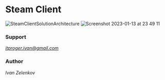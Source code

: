 # Steam Client

![SteamClientSolutionArchitecture](https://user-images.githubusercontent.com/64171964/212240096-b50e4192-a229-4aea-9fd9-958eaa8146be.png)
![Screenshot 2023-01-13 at 23 49 11](https://user-images.githubusercontent.com/64171964/212457997-e4d28ec5-b1da-4733-be6e-a1d683ac8627.png)

### Support
*itproger.ivan@gmail.com*

### Author
*Ivan Zelenkov*
